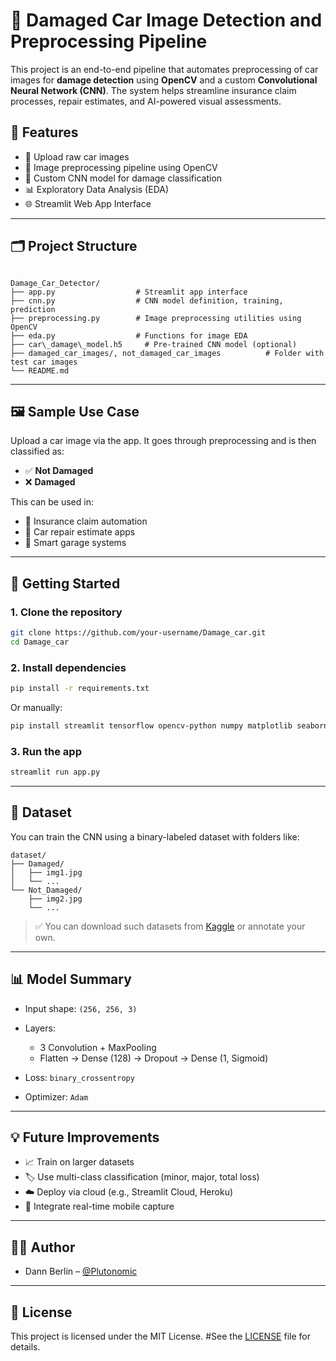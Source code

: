# 🚗 Damaged Car Image Detection and Preprocessing Pipeline

This project is an end-to-end pipeline that automates preprocessing of car images for **damage detection** using **OpenCV** and a custom **Convolutional Neural Network (CNN)**. The system helps streamline insurance claim processes, repair estimates, and AI-powered visual assessments.

## 🔧 Features

- 📸 Upload raw car images
- 🧼 Image preprocessing pipeline using OpenCV
- 🧠 Custom CNN model for damage classification
- 📊 Exploratory Data Analysis (EDA)
- 🌐 Streamlit Web App Interface

---

## 🗂 Project Structure

```

Damage_Car_Detector/
├── app.py                  # Streamlit app interface
├── cnn.py                  # CNN model definition, training, prediction
├── preprocessing.py        # Image preprocessing utilities using OpenCV
├── eda.py                  # Functions for image EDA
├── car\_damage\_model.h5     # Pre-trained CNN model (optional)
├── damaged_car_images/, not_damaged_car_images          # Folder with test car images
└── README.md

````

---

## 🖼 Sample Use Case

Upload a car image via the app. It goes through preprocessing and is then classified as:

- ✅ **Not Damaged**
- ❌ **Damaged**

This can be used in:

- 🏦 Insurance claim automation  
- 🔧 Car repair estimate apps  
- 📲 Smart garage systems

---

## 🚀 Getting Started

### 1. Clone the repository

```bash
git clone https://github.com/your-username/Damage_car.git
cd Damage_car
````

### 2. Install dependencies

```bash
pip install -r requirements.txt
```

Or manually:

```bash
pip install streamlit tensorflow opencv-python numpy matplotlib seaborn
```

### 3. Run the app

```bash
streamlit run app.py
```

---

## 📁 Dataset

You can train the CNN using a binary-labeled dataset with folders like:

```
dataset/
├── Damaged/
│   ├── img1.jpg
│   └── ...
└── Not_Damaged/
    ├── img2.jpg
    └── ...
```

> ✅ You can download such datasets from [Kaggle](https://www.kaggle.com/datasets) or annotate your own.

---

## 📊 Model Summary

* Input shape: `(256, 256, 3)`
* Layers:

  * 3 Convolution + MaxPooling
  * Flatten → Dense (128) → Dropout → Dense (1, Sigmoid)
* Loss: `binary_crossentropy`
* Optimizer: `Adam`

---

## 💡 Future Improvements

* 📈 Train on larger datasets
* 🏷 Use multi-class classification (minor, major, total loss)
* ☁️ Deploy via cloud (e.g., Streamlit Cloud, Heroku)
* 🔄 Integrate real-time mobile capture

---

## 🧑‍💻 Author

* Dann Berlin – [@Plutonomic](https://github.com/Plutonomic)

---

## 📄 License

This project is licensed under the MIT License.
#See the [LICENSE](LICENSE) file for details.
